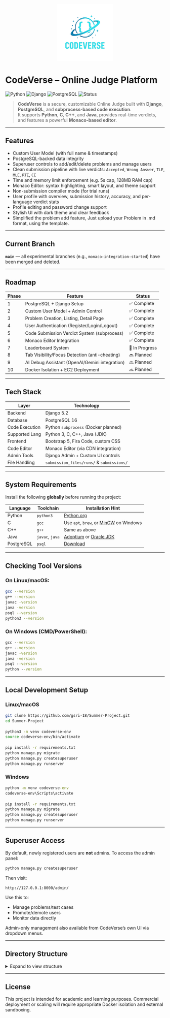 
<p align="center">
  <img src="static/images/codeverse-logo.png" alt="CodeVerse Logo" width="180"/>
</p>

# CodeVerse – Online Judge Platform

![Python](https://img.shields.io/badge/Python-3.12-blue.svg)
![Django](https://img.shields.io/badge/Django-5.2-green.svg)
![PostgreSQL](https://img.shields.io/badge/PostgreSQL-16-blue.svg)
![Status](https://img.shields.io/badge/Status-In_Progress-yellow.svg)

> **CodeVerse** is a secure, customizable Online Judge built with **Django**, **PostgreSQL**, and **subprocess-based code execution**.  
> It supports **Python**, **C**, **C++**, and **Java**, provides real-time verdicts, and features a powerful **Monaco-based editor**. 

---

## Features

- Custom User Model (with full name & timestamps)
- PostgreSQL-backed data integrity
- Superuser controls to add/edit/delete problems and manage users
- Clean submission pipeline with live verdicts: `Accepted`, `Wrong Answer`, `TLE`, `MLE`, `RTE`, `CE`
- Time and memory limit enforcement (e.g. 5s cap, 128MB RAM cap)
- Monaco Editor: syntax highlighting, smart layout, and theme support
- Non-submission compiler mode (for trial runs)
- User profile with overview, submission history, accuracy, and per-language verdict stats
- Profile editing and password change support
- Stylish UI with dark theme and clear feedback
- Simplified the problem add feature, Just upload your Problem in .md format, using the template.

---

## Current Branch

**`main`** — all experimental branches (e.g., `monaco-integration-started`) have been merged and deleted.

---

## Roadmap

| Phase | Feature                                        | Status        |
| ----- | ---------------------------------------------- | ------------- |
| 1     | PostgreSQL + Django Setup                      | ✅ Complete    |
| 2     | Custom User Model + Admin Control              | ✅ Complete    |
| 3     | Problem Creation, Listing, Detail Page         | ✅ Complete    |
| 4     | User Authentication (Register/Login/Logout)    | ✅ Complete    |
| 5     | Code Submission Verdict System (subprocess)    | ✅ Complete    |
| 6     | Monaco Editor Integration                      | ✅ Complete    |
| 7     | Leaderboard System                             | 🔄 In Progress |
| 8     | Tab Visibility/Focus Detection (anti-cheating) | 🔜 Planned     |
| 9     | AI Debug Assistant (OpenAI/Gemini integration) | 🔜 Planned     |
| 10    | Docker Isolation + EC2 Deployment              | 🔜 Planned     |

---

## Tech Stack

| Layer          | Technology                                |
| -------------- | ----------------------------------------- |
| Backend        | Django 5.2                                |
| Database       | PostgreSQL 16                             |
| Code Execution | Python `subprocess` (Docker planned)      |
| Supported Lang | Python 3, C, C++, Java (JDK)              |
| Frontend       | Bootstrap 5, Fira Code, custom CSS        |
| Code Editor    | Monaco Editor (via CDN integration)       |
| Admin Tools    | Django Admin + Custom UI controls         |
| File Handling  | `submission_files/runs/` & `submissions/` |

---

## System Requirements

Install the following **globally** before running the project:

| Language   | Toolchain       | Installation Hint                                                                                     |
| ---------- | --------------- | ----------------------------------------------------------------------------------------------------- |
| Python     | `python3`       | [Python.org](https://www.python.org/downloads/)                                                       |
| C          | `gcc`           | Use `apt`, `brew`, or [MinGW](https://www.mingw-w64.org/) on Windows                                  |
| C++        | `g++`           | Same as above                                                                                         |
| Java       | `javac`, `java` | [Adoptium](https://adoptium.net) or [Oracle JDK](https://www.oracle.com/java/technologies/downloads/) |
| PostgreSQL | `psql`          | [Download](https://www.postgresql.org/download/)                                                      |

---

## Checking Tool Versions

### On Linux/macOS:
```bash
gcc --version
g++ --version
javac -version
java -version
psql --version
python3 --version
````

### On Windows (CMD/PowerShell):

```cmd
gcc --version
g++ --version
javac -version
java -version
psql --version
python --version
```

---

## Local Development Setup

### Linux/macOS

```bash
git clone https://github.com/gsri-18/Summer-Project.git
cd Summer-Project

python3 -m venv codeverse-env
source codeverse-env/bin/activate

pip install -r requirements.txt
python manage.py migrate
python manage.py createsuperuser
python manage.py runserver
```

### Windows

```cmd
python -m venv codeverse-env
codeverse-env\Scripts\activate

pip install -r requirements.txt
python manage.py migrate
python manage.py createsuperuser
python manage.py runserver
```

---

## Superuser Access

By default, newly registered users are **not** admins. To access the admin panel:

```bash
python manage.py createsuperuser
```

Then visit:

```
http://127.0.0.1:8000/admin/
```

Use this to:

* Manage problems/test cases
* Promote/demote users
* Monitor data directly

Admin-only management also available from CodeVerse’s own UI via dropdown menus.

---

## Directory Structure

<details>
<summary>Expand to view structure</summary>

```bash
.
├── codeverse/              # Django project settings
├── codeverse-env/          # Virtual environment (local)
├── judge/                  # Main app (models, views, templates)
├── static/                 # Static files (CSS, images, JS)
│   └── images/
│       └── codeverse-logo.png
├── submission_files/
│   ├── runs/               # Compiler-only runs
│   └── submissions/        # Real submissions
├── manage.py
├── requirements.txt
├── README.md
├── ojfinal_hld_Srivardhan_Ginjala.pdf  # HLD Report
```

</details>

---

## License

This project is intended for academic and learning purposes.
Commercial deployment or scaling will require appropriate Docker isolation and external sandboxing.



